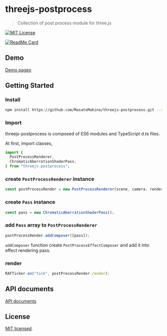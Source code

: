 # threejs-postprocess

> Collection of post process module for three.js

[![MIT License](http://img.shields.io/badge/license-MIT-blue.svg?style=flat)](LICENSE)

[![ReadMe Card](https://github-readme-stats.vercel.app/api/pin/?username=MasatoMakino&repo=threejs-postprocess&show_owner=true)](https://github.com/MasatoMakino/threejs-postprocess)

## Demo

[Demo pages](https://masatomakino.github.io/threejs-postprocess/demo/)

## Getting Started

### Install

```bash
npm install https://github.com/MasatoMakino/threejs-postprocess.git --save-dev
```

### Import

threejs-postprocess is composed of ES6 modules and TypeScript d.ts files.

At first, import classes,

```javascript
import {
  PostProcessRenderer,
  ChromaticAberrationShaderPass,
} from "threejs-postprocess";
```

### create `PostProcessRenderer` instance

```javascript
const postProcessRender = new PostProcessRenderer(scene, camera, renderer);
```

### create `Pass` instance

```javascript
const pass = new ChromaticAberrationShaderPass();
```

### add `Pass` array to `PostProcessRenderer`

```javascript
postProcessRender.addComposer([pass]);
```

`addComposer` function create `PostProcessEffectComposer` and add it into effect rendering pass.

### render

```javascript
RAFTicker.on("tick", postProcessRender.render);
```

## API documents

[API documents](https://masatomakino.github.io/threejs-postprocess/api/)

## License

[MIT licensed](LICENSE).
